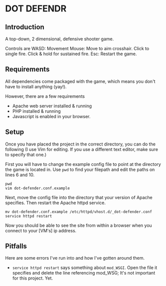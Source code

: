 # DOT DEFENDR

## Introduction

A top-down, 2 dimensional, defensive shooter game.

Controls are
    WASD: Movement
    Mouse:
        Move to aim crosshair.
        Click to single fire.
        Click & hold for sustained fire.
    Esc:
        Restart the game.

## Requirements

All dependencies come packaged with the game,
which means you don't have to install anything (yay!).

However, there are a few requirements

- Apache web server installed & running
- PHP installed & running
- Javascript is enabled in your browser.

## Setup

Once you have placed the project in the correct directory,
you can do the following (I use Vim for editing. If you use
a different text editor, make sure to specify that one.)

First you will have to change the example config file to point
at the directory the game is located in. Use `pwd` to find your
filepath and edit the paths on lines 6 and 10.

    pwd
    vim dot-defender.conf.example

Next, move the config file into the directory that your version
of Apache specifies. Then restart the Apache httpd service.

    mv dot-defender.conf.example /etc/httpd/vhost.d/_dot-defender.conf
    service httpd restart

Now you should be able to see the site from within a browser
when you connect to your [VM's] ip address.

## Pitfalls

Here are some errors I've run into and how I've gotten around them.

- `service httpd restart` says something about `mod_WSGI`.
    Open the file it specifies and delete the line referencing mod_WSG; It's not important for this project. Yet.


